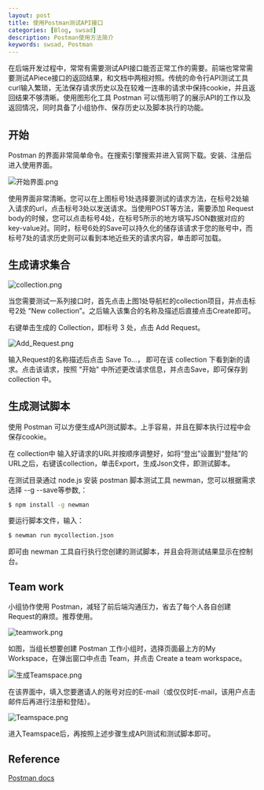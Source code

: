 ```yaml
---
layout: post
title: 使用Postman测试API接口
categories: [Blog, swsad]
description: Postman使用方法简介
keywords: swsad, Postman
---
```


在后端开发过程中，常常有需要测试API接口能否正常工作的需要。前端也常常需要测试APiece接口的返回结果，和文档中两相对照。传统的命令行API测试工具curl输入繁琐，无法保存请求历史以及在较难一连串的请求中保持cookie，并且返回结果不够清晰。使用图形化工具 Postman 可以情形明了的展示API的工作以及返回情况，同时具备了小组协作、保存历史以及脚本执行的功能。

## 开始

Postman 的界面非常简单命令。在搜索引擎搜索并进入官网下载。安装、注册后进入使用界面。

![开始界面.png](https://i.loli.net/2019/06/29/5d1721e51291e35927.png)

使用界面非常清晰。您可以在上图标号1处选择要测试的请求方法，在标号2处输入请求的url，点击标号3处以发送请求。当使用POST等方法，需要添加 Request body的时候，您可以点击标号4处，在标号5所示的地方填写JSON数据对应的key-value对。同时，标号6处的Save可以持久化的储存该请求于您的账号中，而标号7处的请求历史则可以看到本地近些天的请求内容，单击即可加载。

## 生成请求集合

![collection.png](https://i.loli.net/2019/06/29/5d1724ddd0f2765576.png)

当您需要测试一系列接口时，首先点击上图1处导航栏的collection项目，并点击标号2处 “New collection”。之后输入该集合的名称及描述后直接点击Create即可。

右键单击生成的 Collection，即标号  3 处，点击 Add Request。

![Add_Request.png](https://i.loli.net/2019/06/29/5d1726331766587292.png)

输入Request的名称描述后点击 Save To...， 即可在该 collection 下看到新的请求。点击该请求，按照 "开始" 中所述更改请求信息，并点击Save，即可保存到 collection 中。

## 生成测试脚本
使用 Postman 可以方便生成API测试脚本。上手容易，并且在脚本执行过程中会保存cookie。

在 collection中 输入好请求的URL并按顺序调整好，如将“登出”设置到“登陆”的URL之后，右键该collection，单击Export，生成Json文件，即测试脚本。

在测试目录通过 node.js 安装 postman 脚本测试工具 newman，您可以根据需求选择 --g --save等参数,：
```sh
$ npm install -g newman
```
要运行脚本文件，输入：
```sh
$ newman run mycollection.json
```
即可由 newman 工具自行执行您创建的测试脚本，并且会将测试结果显示在控制台。

## Team work
小组协作使用 Postman，减轻了前后端沟通压力，省去了每个人各自创建Request的麻烦。推荐使用。

![teamwork.png](https://i.loli.net/2019/06/29/5d172936ebe2f70928.png)

如图，当组长想要创建 Postman 工作小组时，选择页面最上方的My Workspace，在弹出窗口中点击 Team，并点击 Create a team workspace。

![生成Teamspace.png](https://i.loli.net/2019/06/29/5d1729b5306d717832.png)

在该界面中，填入您要邀请人的账号对应的E-mail（或仅仅时E-mail，该用户点击邮件后再进行注册和登陆）。

![Teamspace.png](https://i.loli.net/2019/06/29/5d172a38624c512646.png)

进入Teamspace后，再按照上述步骤生成API测试和测试脚本即可。

## Reference
[Postman docs](https://learning.getpostman.com/docs/postman/launching_postman/installation_and_updates)